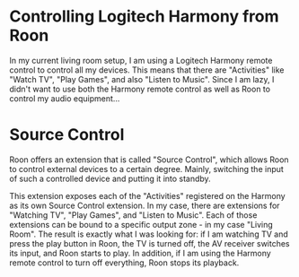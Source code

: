 # Controlling Logitech Harmony from Roon

In my current living room setup, I am using a Logitech Harmony remote control to control all my devices. This means that there are "Activities" like "Watch TV", "Play Games", and also "Listen to Music". Since I am lazy, I didn't want to use both the Harmony remote control as well as Roon to control my audio equipment...

# Source Control

Roon offers an extension that is called "Source Control", which allows Roon to control external devices to a certain degree. Mainly, switching the input of such a controlled device and putting it into standby.

This extension exposes each of the "Activities" registered on the Harmony as its own Source Control extension. In my case, there are extensions for "Watching TV", "Play Games", and "Listen to Music". Each of those extensions can be bound to a specific output zone - in my case "Living Room". The result is exactly what I was looking for: if I am watching TV and press the play button in Roon, the TV is turned off, the AV receiver switches its input, and Roon starts to play. In addition, if I am using the Harmony remote control to turn off everything, Roon stops its playback.
